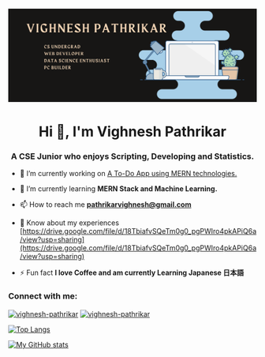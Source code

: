 ![MasterHead](https://raw.githubusercontent.com/VighneshPath/VighneshPath/main/readme_header.png)
<h1 align="center">Hi 👋, I'm Vighnesh Pathrikar</h1>
<h3 align="center">A CSE Junior who enjoys Scripting, Developing and Statistics.</h3>


- 🔭 I’m currently working on [A To-Do App using MERN technologies.](https://github.com/VighneshPath/MERN_ToDo)

- 🌱 I’m currently learning **MERN Stack and Machine Learning.**

- 📫 How to reach me **pathrikarvighnesh@gmail.com**

- 📄 Know about my experiences [https://drive.google.com/file/d/18TbiafvSQeTm0g0_pgPWIro4pkAPiQ6a/view?usp=sharing](https://drive.google.com/file/d/18TbiafvSQeTm0g0_pgPWIro4pkAPiQ6a/view?usp=sharing)

- ⚡ Fun fact **I love Coffee and am currently Learning Japanese 日本語**

<h3 align="left">Connect with me:</h3>
<p align="left">
<a href="https://linkedin.com/in/vighnesh-pathrikar" target="blank"><img align="center" src="https://cdn-icons-png.flaticon.com/512/174/174857.png" alt="vighnesh-pathrikar" height="30" width="30" /></a>
  <a href="mailto:pathrikarvighnesh@gmail.com"><img align="center" src="https://cdn-icons-png.flaticon.com/512/732/732200.png" alt="vighnesh-pathrikar" height="30" width="30" /></a>
</p>

[![Top Langs](https://github-readme-stats.vercel.app/api/top-langs/?username=VighneshPath&layout=compact&theme=radical&langs_count=10)](https://github.com/anuraghazra/github-readme-stats)

[![My GitHub stats](https://github-readme-stats.vercel.app/api?username=VighneshPath&count_private=true&show_icons=true&theme=radical)](https://github.com/anuraghazra/github-readme-stats)

